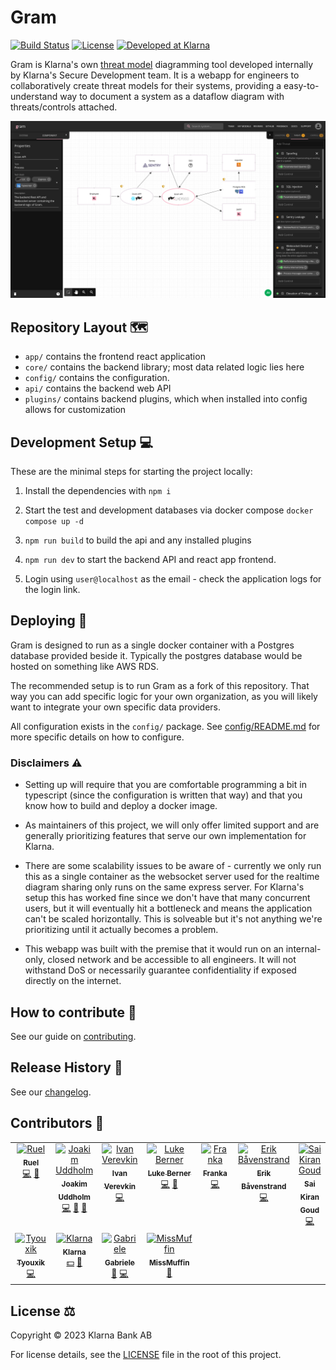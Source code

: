# Gram

[![Build Status][ci-image]][ci-url]
[![License][license-image]][license-url]
[![Developed at Klarna][klarna-image]][klarna-url]

Gram is Klarna's own [threat model][owasp-tm] diagramming tool developed internally by Klarna's Secure Development team. It is a webapp for engineers to collaboratively create threat models for their systems, providing a easy-to-understand way to document a system as a dataflow diagram with threats/controls attached.

![Screenshot](screenshot.png)

## Repository Layout 🗺️

- `app/` contains the frontend react application
- `core/` contains the backend library; most data related logic lies here
- `config/` contains the configuration.
- `api/` contains the backend web API
- `plugins/` contains backend plugins, which when installed into config allows for customization

## Development Setup 💻

These are the minimal steps for starting the project locally:

1. Install the dependencies with `npm i`

2. Start the test and development databases via docker compose `docker compose up -d`

3. `npm run build` to build the api and any installed plugins

4. `npm run dev` to start the backend API and react app frontend.

5. Login using `user@localhost` as the email - check the application logs for the login link.

## Deploying 🚀

Gram is designed to run as a single docker container with a Postgres database provided beside it. Typically the postgres database would be hosted on something like AWS RDS.

The recommended setup is to run Gram as a fork of this repository. That way you can add specific logic for your own organization, as
you will likely want to integrate your own specific data providers.

All configuration exists in the `config/` package. See [config/README.md](config/README.md) for more specific details on how to configure.

### Disclaimers ⚠️

- Setting up will require that you are comfortable programming a bit in typescript (since the configuration is written that way) and that
  you know how to build and deploy a docker image.

- As maintainers of this project, we will only offer limited support and are generally prioritizing features that serve our own implementation for Klarna.

- There are some scalability issues to be aware of - currently we only run this as a single container as the websocket server used for the
  realtime diagram sharing only runs on the same express server. For Klarna's setup this has worked fine since we don't have that many concurrent users,
  but it will eventually hit a bottleneck and means the application can't be scaled horizontally. This is solveable but it's not anything we're prioritizing until it actually becomes a problem.

- This webapp was built with the premise that it would run on an internal-only, closed network and be accessible to all engineers. It will not withstand DoS or necessarily guarantee confidentiality if exposed
  directly on the internet.

## How to contribute 🙋

See our guide on [contributing](CONTRIBUTING.md).

## Release History 📜

See our [changelog](CHANGELOG.md).

<!-- ## Thanks to -->
<!-- TODO: need to grab these from old repo somehow + ideally automate -->

## Contributors 🌟

<!-- ALL-CONTRIBUTORS-LIST:START - Do not remove or modify this section -->
<!-- prettier-ignore-start -->
<!-- markdownlint-disable -->
<table>
  <tbody>
    <tr>
      <td align="center" valign="top" width="14.28%"><a href="https://ruel.me/"><img src="https://avatars.githubusercontent.com/u/480039?v=4?s=100" width="100px;" alt="Ruel"/><br /><sub><b>Ruel</b></sub></a><br /><a href="https://github.com/klarna-incubator/gram/commits?author=ruel" title="Code">💻</a> <a href="#projectManagement-ruel" title="Project Management">📆</a></td>
      <td align="center" valign="top" width="14.28%"><a href="https://joakim.uddholm.com/"><img src="https://avatars.githubusercontent.com/u/298627?v=4?s=100" width="100px;" alt="Joakim Uddholm"/><br /><sub><b>Joakim Uddholm</b></sub></a><br /><a href="https://github.com/klarna-incubator/gram/commits?author=Tethik" title="Code">💻</a> <a href="#projectManagement-Tethik" title="Project Management">📆</a> <a href="#talk-Tethik" title="Talks">📢</a></td>
      <td align="center" valign="top" width="14.28%"><a href="https://github.com/idoo"><img src="https://avatars.githubusercontent.com/u/738921?v=4?s=100" width="100px;" alt="Ivan Verevkin"/><br /><sub><b>Ivan Verevkin</b></sub></a><br /><a href="https://github.com/klarna-incubator/gram/commits?author=idoo" title="Code">💻</a></td>
      <td align="center" valign="top" width="14.28%"><a href="https://ar.linkedin.com/in/lucas-berner-89865339"><img src="https://avatars.githubusercontent.com/u/7293607?v=4?s=100" width="100px;" alt="Luke Berner"/><br /><sub><b>Luke Berner</b></sub></a><br /><a href="https://github.com/klarna-incubator/gram/commits?author=lukeber4" title="Code">💻</a> <a href="#projectManagement-lukeber4" title="Project Management">📆</a></td>
      <td align="center" valign="top" width="14.28%"><a href="https://franka.tech/"><img src="https://avatars.githubusercontent.com/u/2796920?v=4?s=100" width="100px;" alt="Franka"/><br /><sub><b>Franka</b></sub></a><br /><a href="https://github.com/klarna-incubator/gram/commits?author=vsmart" title="Code">💻</a></td>
      <td align="center" valign="top" width="14.28%"><a href="https://github.com/ErikBavenstrand"><img src="https://avatars.githubusercontent.com/u/19384305?v=4?s=100" width="100px;" alt="Erik Båvenstrand"/><br /><sub><b>Erik Båvenstrand</b></sub></a><br /><a href="https://github.com/klarna-incubator/gram/commits?author=ErikBavenstrand" title="Code">💻</a></td>
      <td align="center" valign="top" width="14.28%"><a href="https://github.com/kuramsai"><img src="https://avatars.githubusercontent.com/u/6891487?v=4?s=100" width="100px;" alt="Sai Kiran Goud"/><br /><sub><b>Sai Kiran Goud</b></sub></a><br /><a href="https://github.com/klarna-incubator/gram/commits?author=kuramsai" title="Code">💻</a></td>
    </tr>
    <tr>
      <td align="center" valign="top" width="14.28%"><a href="https://github.com/Tyouxik"><img src="https://avatars.githubusercontent.com/u/65331057?v=4?s=100" width="100px;" alt="Tyouxik"/><br /><sub><b>Tyouxik</b></sub></a><br /><a href="https://github.com/klarna-incubator/gram/commits?author=Tyouxik" title="Code">💻</a></td>
      <td align="center" valign="top" width="14.28%"><a href="https://klarna.github.io/"><img src="https://avatars.githubusercontent.com/u/394540?v=4?s=100" width="100px;" alt="Klarna"/><br /><sub><b>Klarna</b></sub></a><br /><a href="#financial-klarna" title="Financial">💵</a> <a href="#business-klarna" title="Business development">💼</a></td>
      <td align="center" valign="top" width="14.28%"><a href="https://it.linkedin.com/in/gdiener"><img src="https://avatars.githubusercontent.com/u/8479033?v=4?s=100" width="100px;" alt="Gabriele"/><br /><sub><b>Gabriele</b></sub></a><br /><a href="#plugin-gadiener" title="Plugin/utility libraries">🔌</a> <a href="https://github.com/klarna-incubator/gram/commits?author=gadiener" title="Code">💻</a></td>
      <td align="center" valign="top" width="14.28%"><a href="https://github.com/MissMuffin"><img src="https://avatars.githubusercontent.com/u/2961854?v=4?s=100" width="100px;" alt="MissMuffin"/><br /><sub><b>MissMuffin</b></sub></a><br /><a href="#design-MissMuffin" title="Design">🎨</a></td>
    </tr>
  </tbody>
</table>

<!-- markdownlint-restore -->
<!-- prettier-ignore-end -->

<!-- ALL-CONTRIBUTORS-LIST:END -->
<!-- prettier-ignore-start -->
<!-- markdownlint-disable -->

<!-- markdownlint-restore -->
<!-- prettier-ignore-end -->

<!-- ALL-CONTRIBUTORS-LIST:END -->

## License ⚖️

Copyright © 2023 Klarna Bank AB

For license details, see the [LICENSE](LICENSE) file in the root of this project.

<!-- Markdown link & img dfn's -->

[ci-image]: https://github.com/klarna-incubator/gram/actions/workflows/ci.yml/badge.svg?branch=master
[ci-url]: https://github.com/klarna-incubator/gram/actions?query=branch%3Amaster
[license-image]: https://img.shields.io/badge/license-Apache%202-blue?style=flat-square
[license-url]: http://www.apache.org/licenses/LICENSE-2.0
[klarna-image]: https://img.shields.io/badge/%20-Developed%20at%20Klarna-black?style=flat-square&labelColor=ffb3c7&logo=klarna&logoColor=black
[klarna-url]: https://klarna.github.io
[owasp-tm]: https://owasp.org/www-community/Threat_Modeling
